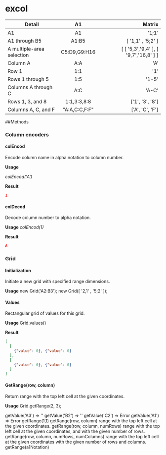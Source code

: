 # excol

| Detail   |      A1      |  Matrix |
|----------|:-------------:|------:|
| A1 	   |  A1 		   | '1;1' |
| A1 through B5 |    A1:B5 | [ '1,1' , '5;2' ] |
| A multiple-area selection | C5:D9,G9:H16 | [ [ '5,3','9,4' ], [ '9,7','16,8' ] ]  |
| Column A | A:A |  'A' |
| Row 1 | 1:1 | '1' |
| Rows 1 through 5 | 1:5 | '1-5' |
| Columns A through C | A:C | 'A-C' | 
| Rows 1, 3, and 8 | 1:1,3:3,8:8 | ['1', '3', '8'] |
| Columns A, C, and F | "A:A,C:C,F:F" | ['A', 'C', 'F'] |

##Methods

### Column encoders

#### colEncod

Encode column name in alpha notation to column number.

**Usage**
 
*colEncod('A')*

**Result**
```json
1
```

#### colDecod

Decode column number to alpha notation.

**Usage**
*colEncod(1)*

**Result**

```json
A
```

### Grid

#### Initialization

Initiate a new grid with specified range dimensions.

**Usage**
new Grid('A2:B3');
new Grid([ '2,1' , '5;2' ]);

#### Values

Rectangular grid of values for this grid.

**Usage**
Grid.values()

**Result**
```json
[ 
  [
    {"value": 0}, {"value": 0}
  ], 
  [
    {"value": 0}, {"value": 0}
  ] 
]
```

#### GetRange(row, column)

Return range with the top left cell at the given coordinates.

**Usage**
Grid.getRange(2, 3);
  
getValue('A3') => ''
getValue('B2') => ''
getValue('C2') => Error
getValue('A1') => Error
getRange(1,1)
getRange(row, column)	range with the top left cell at the given coordinates.
getRange(row, column, numRows)	range with the top left cell at the given coordinates, and with the given number of rows.
getRange(row, column, numRows, numColumns)	range with the top left cell at the given coordinates with the given number of rows and columns.
getRange(a1Notation)



